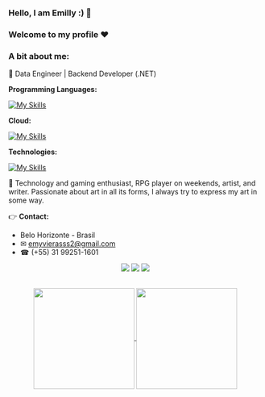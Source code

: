 ### Hello, I am Emilly :) 🦇
### Welcome to my profile ❤️

### A bit about me:
💛 Data Engineer | Backend Developer (.NET)

**Programming Languages:**

[![My Skills](https://skillicons.dev/icons?i=js,html,css,python,c#,java,kotlin)](https://skillicons.dev)

**Cloud:**

[![My Skills](https://skillicons.dev/icons?i=aws,azure,sql)](https://skillicons.dev)

**Technologies:**

[![My Skills](https://skillicons.dev/icons?i=react,flutter,.net)](https://skillicons.dev)

🤍 Technology and gaming enthusiast, RPG player on weekends, artist, and writer. Passionate about art in all its forms, I always try to express my art in some way.

👉 **Contact:**
- Belo Horizonte - Brasil
- ✉ emyvierasss2@gmail.com
- ☎ (+55) 31 99251-1601

<div align="center">
  <a href="https://www.instagram.com/emm.ravier/" target="_blank"><img src="https://img.shields.io/badge/-Instagram-%23E4405F?style=for-the-badge&logo=instagram&logoColor=white" target="_blank"></a>
  <a href="https://www.linkedin.com/in/emyviera/" target="_blank"><img src="https://img.shields.io/badge/-LinkedIn-%230077B5?style=for-the-badge&logo=linkedin&logoColor=white" target="_blank"></a> 
  <a href="mailto:emyvierasss2@gmail.com"><img src="https://img.shields.io/badge/-Gmail-%23333?style=for-the-badge&logo=gmail&logoColor=white" target="_blank"></a>
</div>

##

<div align="center">
  <a href="https://github.com/anuraghazra/github-readme-stats">
    <img height=200 align="center" src="https://github-readme-stats.vercel.app/api?username=Murcegany&show_icons=true&theme=outrun&include_all_commits" />
  </a>
  <a href="https://github.com/anuraghazra/github-readme-stats">
    <img height=200 align="center" src="https://github-readme-stats.vercel.app/api/top-langs?username=Murcegany&layout=compact&langs_count=8&card_width=320&show_icons=true&theme=outrun&include_all_commits" />
  </a>
</div>

<br>
